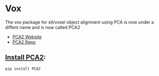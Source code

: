 # Vox
The vox package for stl/voxel object alignment using PCA is now under a diffent name and is now called PCA2

- [PCA2 Website](https://lukemshepherd.github.io/PCA2/)
- [PCA2 Repo](https://github.com/lukemshepherd/PCA2/tree/master)

## [Install PCA2](https://pypi.org/project/PCA2/):
`pip install PCA2`
